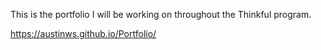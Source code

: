This is the portfolio I will be working on throughout the Thinkful program. 

https://austinws.github.io/Portfolio/
